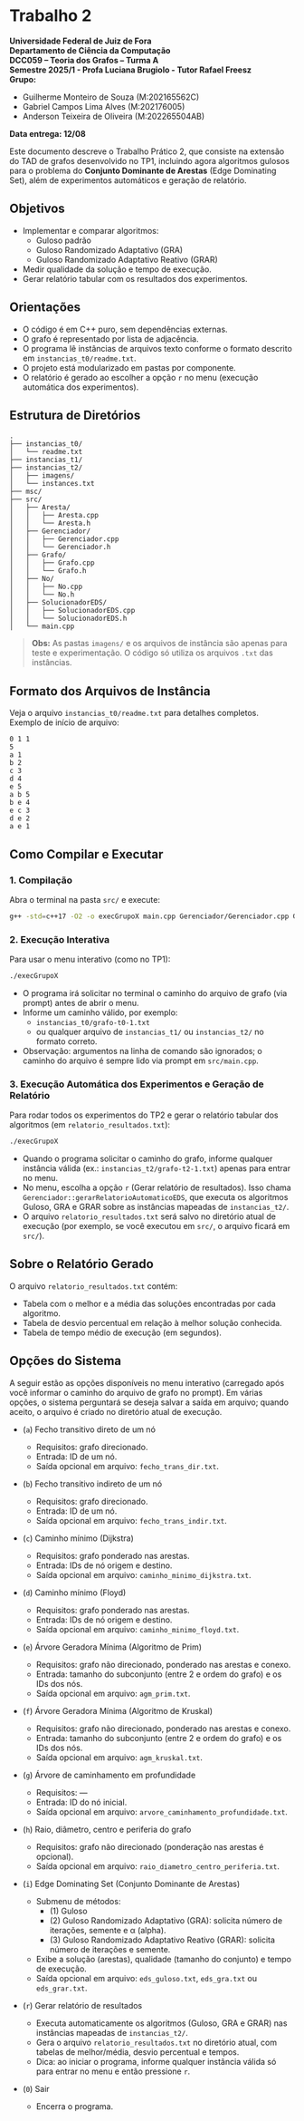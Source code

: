 # Trabalho 2
**Universidade Federal de Juiz de Fora**  
**Departamento de Ciência da Computação**  
**DCC059 – Teoria dos Grafos – Turma A**  
**Semestre 2025/1 - Profa Luciana Brugiolo - Tutor Rafael Freesz**  
**Grupo:**
- Guilherme Monteiro de Souza (M:202165562C)
- Gabriel Campos Lima Alves (M:202176005)
- Anderson Teixeira de Oliveira (M:202265504AB)

**Data entrega: 12/08**

Este documento descreve o Trabalho Prático 2, que consiste na extensão do TAD de grafos desenvolvido no TP1, incluindo agora algoritmos gulosos para o problema do **Conjunto Dominante de Arestas** (Edge Dominating Set), além de experimentos automáticos e geração de relatório.

## Objetivos

- Implementar e comparar algoritmos:
  - Guloso padrão
  - Guloso Randomizado Adaptativo (GRA)
  - Guloso Randomizado Adaptativo Reativo (GRAR)
- Medir qualidade da solução e tempo de execução.
- Gerar relatório tabular com os resultados dos experimentos.

## Orientações

- O código é em C++ puro, sem dependências externas.
- O grafo é representado por lista de adjacência.
- O programa lê instâncias de arquivos texto conforme o formato descrito em `instancias_t0/readme.txt`.
- O projeto está modularizado em pastas por componente.
- O relatório é gerado ao escolher a opção `r` no menu (execução automática dos experimentos).

## Estrutura de Diretórios

```
.
├── instancias_t0/
│   └── readme.txt
├── instancias_t1/
├── instancias_t2/
│   ├── imagens/
│   └── instances.txt
├── msc/
├── src/
│   ├── Aresta/
│   │   ├── Aresta.cpp
│   │   └── Aresta.h
│   ├── Gerenciador/
│   │   ├── Gerenciador.cpp
│   │   └── Gerenciador.h
│   ├── Grafo/
│   │   ├── Grafo.cpp
│   │   └── Grafo.h
│   ├── No/
│   │   ├── No.cpp
│   │   └── No.h
│   ├── SolucionadorEDS/
│   │   ├── SolucionadorEDS.cpp
│   │   └── SolucionadorEDS.h
│   └── main.cpp
```
> **Obs:** As pastas `imagens/` e os arquivos de instância são apenas para teste e experimentação. O código só utiliza os arquivos `.txt` das instâncias.

## Formato dos Arquivos de Instância

Veja o arquivo `instancias_t0/readme.txt` para detalhes completos.  
Exemplo de início de arquivo:
```
0 1 1
5
a 1
b 2
c 3
d 4
e 5
a b 5
b e 4
e c 3
d e 2
a e 1
```

## Como Compilar e Executar

### 1. Compilação

Abra o terminal na pasta `src/` e execute:

```bash
g++ -std=c++17 -O2 -o execGrupoX main.cpp Gerenciador/Gerenciador.cpp Grafo/Grafo.cpp No/No.cpp Aresta/Aresta.cpp SolucionadorEDS/SolucionadorEDS.cpp
```

### 2. Execução Interativa

Para usar o menu interativo (como no TP1):

```bash
./execGrupoX
```
- O programa irá solicitar no terminal o caminho do arquivo de grafo (via prompt) antes de abrir o menu.
- Informe um caminho válido, por exemplo:
  - `instancias_t0/grafo-t0-1.txt`
  - ou qualquer arquivo de `instancias_t1/` ou `instancias_t2/` no formato correto.
- Observação: argumentos na linha de comando são ignorados; o caminho do arquivo é sempre lido via prompt em `src/main.cpp`.

### 3. Execução Automática dos Experimentos e Geração de Relatório

Para rodar todos os experimentos do TP2 e gerar o relatório tabular dos algoritmos (em `relatorio_resultados.txt`):

```bash
./execGrupoX
```
- Quando o programa solicitar o caminho do grafo, informe qualquer instância válida (ex.: `instancias_t2/grafo-t2-1.txt`) apenas para entrar no menu.
- No menu, escolha a opção `r` (Gerar relatório de resultados). Isso chama `Gerenciador::gerarRelatorioAutomaticoEDS`, que executa os algoritmos Guloso, GRA e GRAR sobre as instâncias mapeadas de `instancias_t2/`.
- O arquivo `relatorio_resultados.txt` será salvo no diretório atual de execução (por exemplo, se você executou em `src/`, o arquivo ficará em `src/`).

## Sobre o Relatório Gerado

O arquivo `relatorio_resultados.txt` contém:
- Tabela com o melhor e a média das soluções encontradas por cada algoritmo.
- Tabela de desvio percentual em relação à melhor solução conhecida.
- Tabela de tempo médio de execução (em segundos).

## Opções do Sistema

A seguir estão as opções disponíveis no menu interativo (carregado após você informar o caminho do arquivo de grafo no prompt). Em várias opções, o sistema perguntará se deseja salvar a saída em arquivo; quando aceito, o arquivo é criado no diretório atual de execução.

- (`a`) Fecho transitivo direto de um nó
  - Requisitos: grafo direcionado.
  - Entrada: ID de um nó.
  - Saída opcional em arquivo: `fecho_trans_dir.txt`.

- (`b`) Fecho transitivo indireto de um nó
  - Requisitos: grafo direcionado.
  - Entrada: ID de um nó.
  - Saída opcional em arquivo: `fecho_trans_indir.txt`.

- (`c`) Caminho mínimo (Dijkstra)
  - Requisitos: grafo ponderado nas arestas.
  - Entrada: IDs de nó origem e destino.
  - Saída opcional em arquivo: `caminho_minimo_dijkstra.txt`.

- (`d`) Caminho mínimo (Floyd)
  - Requisitos: grafo ponderado nas arestas.
  - Entrada: IDs de nó origem e destino.
  - Saída opcional em arquivo: `caminho_minimo_floyd.txt`.

- (`e`) Árvore Geradora Mínima (Algoritmo de Prim)
  - Requisitos: grafo não direcionado, ponderado nas arestas e conexo.
  - Entrada: tamanho do subconjunto (entre 2 e ordem do grafo) e os IDs dos nós.
  - Saída opcional em arquivo: `agm_prim.txt`.

- (`f`) Árvore Geradora Mínima (Algoritmo de Kruskal)
  - Requisitos: grafo não direcionado, ponderado nas arestas e conexo.
  - Entrada: tamanho do subconjunto (entre 2 e ordem do grafo) e os IDs dos nós.
  - Saída opcional em arquivo: `agm_kruskal.txt`.

- (`g`) Árvore de caminhamento em profundidade
  - Requisitos: —
  - Entrada: ID do nó inicial.
  - Saída opcional em arquivo: `arvore_caminhamento_profundidade.txt`.

- (`h`) Raio, diâmetro, centro e periferia do grafo
  - Requisitos: grafo não direcionado (ponderação nas arestas é opcional).
  - Saída opcional em arquivo: `raio_diametro_centro_periferia.txt`.

- (`i`) Edge Dominating Set (Conjunto Dominante de Arestas)
  - Submenu de métodos:
    - (1) Guloso
    - (2) Guloso Randomizado Adaptativo (GRA): solicita número de iterações, semente e α (alpha).
    - (3) Guloso Randomizado Adaptativo Reativo (GRAR): solicita número de iterações e semente.
  - Exibe a solução (arestas), qualidade (tamanho do conjunto) e tempo de execução.
  - Saída opcional em arquivo: `eds_guloso.txt`, `eds_gra.txt` ou `eds_grar.txt`.

- (`r`) Gerar relatório de resultados
  - Executa automaticamente os algoritmos (Guloso, GRA e GRAR) nas instâncias mapeadas de `instancias_t2/`.
  - Gera o arquivo `relatorio_resultados.txt` no diretório atual, com tabelas de melhor/média, desvio percentual e tempos.
  - Dica: ao iniciar o programa, informe qualquer instância válida só para entrar no menu e então pressione `r`.

- (`0`) Sair
  - Encerra o programa.
